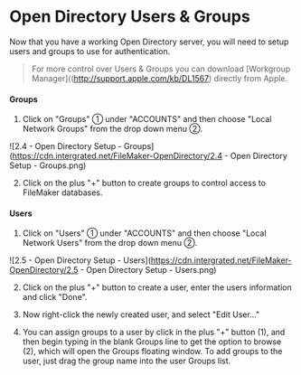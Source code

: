 # Open Directory Users & Groups

Now that you have a working Open Directory server, you will need to setup users and groups to use for authentication.

> For more control over Users & Groups you can download [Workgroup Manager]((http://support.apple.com/kb/DL1567) directly from Apple.

#### Groups ####

1. Click on "Groups" &#9312; under "ACCOUNTS" and then choose "Local Network Groups" from the drop down menu &#9313;.

 ![2.4 - Open Directory Setup - Groups](https://cdn.intergrated.net/FileMaker-OpenDirectory/2.4 - Open Directory Setup - Groups.png)

2. Click on the plus "+" button to create groups to control access to FileMaker databases.


#### Users ####
1. Click on "Users" &#9312; under "ACCOUNTS" and then choose "Local Network Users" from the drop down menu &#9313;.

 ![2.5 - Open Directory Setup - Users](https://cdn.intergrated.net/FileMaker-OpenDirectory/2.5 - Open Directory Setup - Users.png)
 
2. Click on the plus "+" button to create a user, enter the users information and click "Done".

3. Now right-click the newly created user, and select "Edit User…"

4. You can assign groups to a user by click in the plus "+" button (1), and then begin typing in the blank Groups line to get the option to browse (2), which will open the Groups floating window. To add groups to the user, just drag the group name into the user Groups list.